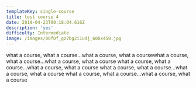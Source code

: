 ```yaml
---
templateKey: single-course
title: test course 4
date: 2019-04-23T00:18:04.616Z
description: 'yes'
difficulty: Intermediate
image: /images/00f0f_gz7bg2i1udj_600x450.jpg
---
```

what a course, what a course...what a course, what a coursewhat a course, what a course...what a course, what a course
what a course, what a course...what a course, what a course
what a course, what a course...what a course, what a course
what a course, what a course...what a course, what a course
